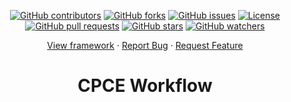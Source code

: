 <p align="center">
  <a href="https://github.com/Liamhist6/cpce-workflow/graphs/contributors"><img src="https://img.shields.io/github/contributors/Liamhist6/cpce-workflow" alt="GitHub contributors"></a>
  <a href="https://github.com/Liamhist6/cpce-workflow/network/members"><img src="https://img.shields.io/github/forks/Liamhist6/cpce-workflow" alt="GitHub forks"></a>
  <a href="https://github.com/Liamhist6/cpce-workflow/issues"><img src="https://img.shields.io/github/issues/Liamhist6/cpce-workflow" alt="GitHub issues"></a>
  <a href="https://github.com/Liamhist6/cpce-workflow/blob/master/LICENSE"><img src="https://img.shields.io/github/license/Liamhist6/cpce-workflow" alt="License"></a>
  <a href="https://github.com/Liamhist6/cpce-workflow/pulls"><img src="https://img.shields.io/github/issues-pr/Liamhist6/cpce-workflow" alt="GitHub pull requests"></a>
  <a href="https://github.com/Liamhist6/cpce-workflow/stargazers"><img src="https://img.shields.io/github/stars/Liamhist6/cpce-workflow" alt="GitHub stars"></a>
  <a href="https://github.com/Liamhist6/cpce-workflow/watchers"><img src="https://img.shields.io/github/watchers/Liamhist6/cpce-workflow" alt="GitHub watchers"></a>
</p>
<div align="center">
  <a href="https://github.com/Liamhist6/cpce-workflow">View framework</a>
  ·
  <a href="https://github.com/Liamhist6/cpce-workflow/issues">Report Bug</a>
  ·
  <a href="https://github.com/Liamhist6/cpce-workflow/issues">Request Feature</a>
</div>

<div align="center">

# CPCE Workflow

</div>